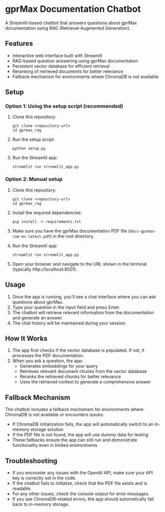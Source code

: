 # gprMax Documentation Chatbot

A Streamlit-based chatbot that answers questions about gprMax documentation using RAG (Retrieval-Augmented Generation).

## Features

- Interactive web interface built with Streamlit
- RAG-based question answering using gprMax documentation
- Persistent vector database for efficient retrieval
- Reranking of retrieved documents for better relevance
- Fallback mechanism for environments where ChromaDB is not available

## Setup

### Option 1: Using the setup script (recommended)

1. Clone this repository:

   ```
   git clone <repository-url>
   cd gprmax_rag
   ```

2. Run the setup script:

   ```
   python setup.py
   ```

3. Run the Streamlit app:
   ```
   streamlit run streamlit_app.py
   ```

### Option 2: Manual setup

1. Clone this repository:

   ```
   git clone <repository-url>
   cd gprmax_rag
   ```

2. Install the required dependencies:

   ```
   pip install -r requirements.txt
   ```

3. Make sure you have the gprMax documentation PDF file (`docs-gprmax-com-en-latest.pdf`) in the root directory.

4. Run the Streamlit app:

   ```
   streamlit run streamlit_app.py
   ```

5. Open your browser and navigate to the URL shown in the terminal (typically http://localhost:8501).

## Usage

1. Once the app is running, you'll see a chat interface where you can ask questions about gprMax.
2. Type your question in the input field and press Enter.
3. The chatbot will retrieve relevant information from the documentation and generate an answer.
4. The chat history will be maintained during your session.

## How It Works

1. The app first checks if the vector database is populated. If not, it processes the PDF documentation.
2. When you ask a question, the app:
   - Generates embeddings for your query
   - Retrieves relevant document chunks from the vector database
   - Reranks the retrieved chunks for better relevance
   - Uses the retrieved context to generate a comprehensive answer

## Fallback Mechanism

The chatbot includes a fallback mechanism for environments where ChromaDB is not available or encounters issues:

- If ChromaDB initialization fails, the app will automatically switch to an in-memory storage solution
- If the PDF file is not found, the app will use dummy data for testing
- These fallbacks ensure the app can still run and demonstrate functionality even in limited environments

## Troubleshooting

- If you encounter any issues with the OpenAI API, make sure your API key is correctly set in the code.
- If the chatbot fails to initialize, check that the PDF file exists and is readable.
- For any other issues, check the console output for error messages.
- If you see ChromaDB-related errors, the app should automatically fall back to in-memory storage.


